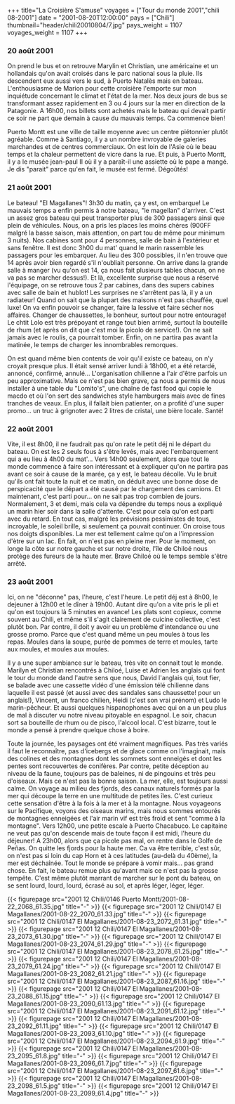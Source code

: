+++
title="La Croisière S'amuse"
voyages = ["Tour du monde 2001","chili 08-2001"]
date = "2001-08-20T12:00:00"
pays = ["Chili"]
thumbnail="header/chili20010804/7.jpg"
pays_weight = 1107
voyages_weight = 1107
+++
### 20 août 2001

On prend le bus et on retrouve Marylin et Christian, une américaine et un hollandais 
qu'on avait croisés dans le parc national sous la pluie. Ils descendent eux 
aussi vers le sud, à Puerto Natalès mais en bateau. L'enthousiasme de Marion 
pour cette croisière l'emporte sur mon inquiétude concernant le climat et l'état 
de la mer. Nos deux jours de bus se transformant assez rapidement en 3 ou 4 
jours sur la mer en direction de la Patagonie. A 16h00, nos billets sont achetés 
mais le bateau qui devait partir ce soir ne part que demain à cause du mauvais 
temps. Ca commence bien! 

Puerto Montt est une ville de taille moyenne avec un centre piétonnier plutôt 
agréable. Comme à Santiago, il y a un nombre invroyable de galeries marchandes 
et de centres commerciaux. On est loin de l'Asie où le beau temps et la chaleur 
permettent de vicre dans la rue. Et puis, à Puerto Montt, il y a le musée jean-paul 
II où il y a paraît-il une assiette où le pape a mangé. Je dis "parait" parce 
qu'en fait, le musée est fermé. Dégoûtés!

### 21 août 2001

Le bateau! "El Magallanes"! 3h30 du matin, ça y est, on embarque! Le mauvais 
temps a enfin permis à notre bateau, "le magellan" d'arriver. C'est un assez 
gros bateau qui peut transporter plus de 300 passagers ainsi que plein de véhicules. 
Nous, on a pris les places les moins chères (900FF malgré la basse saison, mais 
attention, on part tou de même pour minimum 3 nuits). Nos cabines sont pour 
4 personnes, salle de bain à l'extérieur et sans fenêtre. Il est donc 3h00 du 
mat' quand le marin rassemble les passagers pour les embarquer. Au lieu des 
300 possibles, il n'en trouve que 14 après avoir bien regardé s'il n'oubliait 
personne. On arrive dans la grande salle à manger (vu qu'on est 14, ça nous 
fait plusieurs tables chacun, on ne va pas se marcher dessus!). Et là, excellente 
surprise que nous a réservé l'équipage, on se retrouve tous 2 par cabines, dans 
des supers cabines avec salle de bain et hublot! Les surprises ne s'arrêtent 
pas là, il y a un radiateur! Quand on sait que la plupart des maisons n'est 
pas chauffée, quel luxe! On va enfin pouvoir se changer, faire la lessive et 
faire sécher nos affaires. Changer de chaussettes, le bonheur, surtout pour 
notre entourage! Le chtit Lolo est très prépoyant et range tout bien arrimé, 
surtout la bouteille de rhum (et après on dit que c'est moi la picolo de service!). 
On ne sait jamais avec le roulis, ça pourrait tomber. Enfin, on ne partira pas 
avant la matinée, le temps de charger les innombrables remorques.

On est quand même bien contents de voir qu'il existe ce bateau, on n'y croyait 
presque plus. Il était sensé arriver lundi à 18h00, et a été retardé, annoncé, 
confirmé, annulé... L'organisation chilienne a l'air d'être parfois un peu approximative. 
Mais ce n'est pas bien grave, ça nous a permis de nous installer à une table 
du "Lomito's", une chaîne de fast food qui copie le macdo et où l'on sert des 
sandwiches style hamburgers mais avec de fines tranches de veaux. En plus, il 
fallait bien patienter, on a profité d'une super promo... un truc à grignoter 
avec 2 litres de cristal, une bière locale. Santé!

### 22 août 2001

Vite, il est 8h00, il ne faudrait pas qu'on rate le petit déj ni le départ 
du bateau. On est les 2 seuls fous à s'être levés, mais avec l'embarquement 
qui a eu lieu à 4h00 du mat'... Vers 14h00 seulement, alors que tout le monde 
commence à faire son intéressant et à expliquer qu'on ne partira pas avant ce 
soir à cause de la marée, ça y est, le bateau décolle. Vu le bruit qu'ils ont 
fait toute la nuit et ce matin, on déduit avec une bonne dose de perspicacité 
que le départ a été causé par le chargement des camions. Et maintenant, c'est 
parti pour... on ne sait pas trop combien de jours. Normalement, 3 et demi, 
mais cela va dépendre du temps nous a expliqué un marin hier soir dans la salle 
d'attente. C'est pour cela qu'on est parti avec du retard. En tout cas, malgré 
les prévisions pessimistes de tous, incroyable, le soleil brille, si seulement 
ça pouvait continuer. On croise tous nos doigts disponibles. La mer est tellement 
calme qu'on a l'impression d'ètre sur un lac. En fait, on n'est pas en pleine 
mer. Pour le moment, on longe la côte sur notre gauche et sur notre droite, 
l'île de Chiloé nous protège des fureurs de la haute mer. Brave Chiloé où le 
temps semble s'être arrêté.

### 23 août 2001

Ici, on ne "déconne" pas, l'heure, c'est l'heure. Le petit déj est à 8h00, 
le dejeuner à 12h00 et le dîner à 19h00. Autant dire qu'on a vite pris le pli 
et qu'on est toujours là 5 minutes en avance! Les plats sont copieux, comme 
souvent au Chili, et même s'il s'agit clairement de cuicine collective, c'est 
plutôt bon. Par contre, il doit y avoir eu un problème d'intendance ou une grosse 
promo. Parce que c'est quand même un peu moules à tous les repas. Moules dans 
la soupe, purée de pommes de terre et moules, tarte aux moules, et moules aux 
moules. 

Il y a une super ambiance sur le bateau, très vite on connait tout le monde. 
Marilyn et Christian rencontrés à Chiloé, Luise et Adrien les anglais qui font 
le tour du monde dand l'autre sens que nous, David l'anglais qui, tout fier, 
se balade avec une cassette vidéo d'une émission télé chilienne dans laquelle 
il est passé (et aussi avec des sandales sans chaussette! pour un anglais!), 
Vincent, un franco chilien, Heidi (c'est son vrai prénom) et Ludo le marin-pêcheur. 
Et aussi quelques hispanophones avec qui on a un peu plus de mal à discuter 
vu notre niveau pitoyable en espagnol. Le soir, chacun sort sa bouteille de 
rhum ou de pisco, l'alcool local. C'est bizarre, tout le monde a pensé à prendre 
quelque chose à boire. 

Toute la journée, les paysages ont été vraiment magnifiques. Pas très variés 
il faut le reconnaître, pas d'icebergs et de glace comme on l'imaginait, mais 
des colines et des montagnes dont les sommets sont enneigés et dont les pentes 
sont recouvertes de conifères. Par contre, petite déception au niveau de la 
faune, toujours pas de baleines, ni de pingouins et très peu d'oiseaux. Mais 
ce n'est pas la bonne saison. La mer, elle, est toujours aussi calme. On voyage 
au milieu des fjords, des canaux naturels formés par la mer qui découpe la terre 
en une multitude de petites îles. C'est curieux cette sensation d'être à la 
fois à la mer et à la montagne. Nous voyageons sur le Pacifique, voyons des 
oiseaux marins, mais nous sommes entourés de montagnes enneigées et l'air marin 
vif est très froid et sent "comme à la montagne". Vers 12h00, une petite escale 
à Puerto Chacabuco. Le capitaine ne veut pas qu'on descende mais de toute façon 
il est midi, l'heure du déjeuner! A 23h00, alors que ça picole pas mal, on rentre 
dans le Golfe de Peñas. On quitte les fjords pour la haute mer. Ca va être terrible, 
c'est sûr, on n'est pas si loin du cap Horn et à ces latitudes (au-delà du 40ème), 
la mer est déchaînée. Tout le monde se prépare à vomir mais... pas grand chose. 
En fait, le bateau remue plus qu'avant mais ce n'est pas la grosse tempête. 
C'est même plutôt marrant de marcher sur le pont du bateau, on se sent lourd, 
lourd, lourd, écrasé au sol, et après léger, léger, léger.


<div id="TOTO">{{< figurepage src="2001 12 Chili/0146 Puerto Montt/2001-08-22_2068_61.35.jpg" title="-"  >}}
{{< figurepage src="2001 12 Chili/0147 El Magallanes/2001-08-22_2070_61.33.jpg" title="-"  >}}
{{< figurepage src="2001 12 Chili/0147 El Magallanes/2001-08-23_2072_61.31.jpg" title="-"  >}}
{{< figurepage src="2001 12 Chili/0147 El Magallanes/2001-08-23_2073_61.30.jpg" title="-"  >}}
{{< figurepage src="2001 12 Chili/0147 El Magallanes/2001-08-23_2074_61.29.jpg" title="-"  >}}
{{< figurepage src="2001 12 Chili/0147 El Magallanes/2001-08-23_2078_61.25.jpg" title="-"  >}}
{{< figurepage src="2001 12 Chili/0147 El Magallanes/2001-08-23_2079_61.24.jpg" title="-"  >}}
{{< figurepage src="2001 12 Chili/0147 El Magallanes/2001-08-23_2082_61.21.jpg" title="-"  >}}
{{< figurepage src="2001 12 Chili/0147 El Magallanes/2001-08-23_2087_61.16.jpg" title="-"  >}}
{{< figurepage src="2001 12 Chili/0147 El Magallanes/2001-08-23_2088_61.15.jpg" title="-"  >}}
{{< figurepage src="2001 12 Chili/0147 El Magallanes/2001-08-23_2090_61.13.jpg" title="-"  >}}
{{< figurepage src="2001 12 Chili/0147 El Magallanes/2001-08-23_2091_61.12.jpg" title="-"  >}}
{{< figurepage src="2001 12 Chili/0147 El Magallanes/2001-08-23_2092_61.11.jpg" title="-"  >}}
{{< figurepage src="2001 12 Chili/0147 El Magallanes/2001-08-23_2093_61.10.jpg" title="-"  >}}
{{< figurepage src="2001 12 Chili/0147 El Magallanes/2001-08-23_2094_61.9.jpg" title="-"  >}}
{{< figurepage src="2001 12 Chili/0147 El Magallanes/2001-08-23_2095_61.8.jpg" title="-"  >}}
{{< figurepage src="2001 12 Chili/0147 El Magallanes/2001-08-23_2096_61.7.jpg" title="-"  >}}
{{< figurepage src="2001 12 Chili/0147 El Magallanes/2001-08-23_2097_61.6.jpg" title="-"  >}}
{{< figurepage src="2001 12 Chili/0147 El Magallanes/2001-08-23_2098_61.5.jpg" title="-"  >}}
{{< figurepage src="2001 12 Chili/0147 El Magallanes/2001-08-23_2099_61.4.jpg" title="-"  >}}
</DIV>

